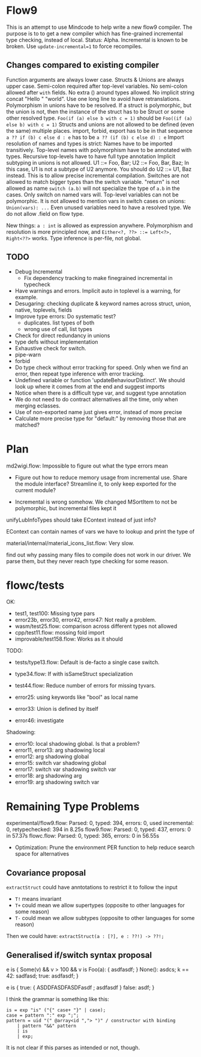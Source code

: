 # Flow9

This is an attempt to use Mindcode to help write a new flow9 compiler.
The purpose is to to get a new compiler which has fine-grained incremental type checking, instead of local.
Status: Alpha. Incremental is known to be broken. Use `update-incremental=1` to force recompiles.

## Changes compared to existing compiler

Function arguments are always lower case.
Structs & Unions are always upper case.
Semi-colon required after top-level variables.
No semi-colon allowed after `with` fields.
No extra () around types allowed.
No implicit string concat "Hello " "world". Use one long line to avoid have retranslations.
Polymorphism in unions have to be resolved. If a struct is polymorphic, but the union is not, then the instance of the struct has to be Struct<flow> or some other resolved type.
`Foo(if (a) else b with c = 1)` should be `Foo((if (a) else b) with c = 1)`
Structs and unions are not allowed to be defined (even the same) multiple places.
import, forbid, export has to be in that sequence
`a ?? if (b) c else d : e` has to be   `a ?? (if (b) c else d) : e`
Import resolution of names and types is strict: Names have to be imported transitively.
Top-level names with polymorphism have to be annotated with types.
Recursive top-levels have to have full type annotation
Implicit subtyping in unions is not allowed. U1 ::= Foo, Bar; U2 ::= Foo, Bar, Baz; In this case, U1 is not a subtype of U2 anymore. You should do U2 ::= U1, Baz instead. This is to allow precise incremental compilation.
Switches are not allowed to match bigger types than the switch variable.
"return" is not allowed as name
`switch (a.b)` will not specialize the type of `a.b` in the cases. Only switch on named vars will. 
Top-level variables can not be polymorphic.
It is not allowed to mention vars in switch cases on unions: `Union(vars): ...`
Even unused variables need to have a resolved type.
We do not allow .field on flow type.

New things:
`a : int` is allowed as expression anywhere.
Polymorphism and resolution is more principled now, and `Either<?, ??> ::= Left<?>, Right<??>` works.
Type inference is per-file, not global.

## TODO

- Debug Incremental
  - Fix dependency tracking to make finegrained incremental in typecheck
- Have warnings and errors. Implicit auto in toplevel is a warning, for example.
- Desugaring: checking duplicate & keyword names across struct, union, native, toplevels, fields
- Improve type errors: Do systematic test?
  - duplicates. list types of both
  - wrong use of call, list types
- Check for direct redundancy in unions
- type defs without implementation
- Exhaustive check for switch. 
- pipe-warn
- forbid
- Do type check without error tracking for speed. Only when we find an error, then repeat type inference with error tracking.
- Undefined variable or function 'updateBehaviourDistinct'. We should look up where it comes from at the end and suggest imports
- Notice when there is a difficult type var, and suggest type annotation
- We do not need to do contract alternatives all the time, only when merging eclasses.
- Use of non-exported name just gives error, instead of more precise
- Calculate more precise type for "default:" by removing those that are matched?

# Plan

md2wigi.flow: Impossible to figure out what the type errors mean

- Figure out how to reduce memory usage from incremental use. Share the module interface? Streamline it, to only keep exported for the current module?

- Incremental is wrong somehow. We changed MSortItem to not be polymorphic, but incremental files kept it

unifyLubInfoTypes should take EContext instead of just info?

EContext can contain names of vars we have to lookup and print the type of

material/internal/material_icons_list.flow:  Very slow.

find out why passing many files to compile does not work in our driver. We parse them, but they never reach type checking for some reason.

#  flowc/tests

OK:
- test1, test100: Missing type pars
- error23b, error30, error42, error47: Not really a problem.
- wasm/test25.flow: comparison across different types not allowed
- cpp/test11.flow: mossing fold import
- improvable/test158.flow: Works as it should

TODO:
- tests/type13.flow: Default is de-facto a single case switch.
- type34.flow: If with isSameStruct specialization

- test44.flow: Reduce number of errors for missing tyvars.

- error25: using keywords like "bool" as local name
- error33: Union is defined by itself
- error46: investigate

Shadowing:
- error10: local shadowing global. Is that a problem?
- error11, error13: arg shadowing local
- error12: arg shadowing global
- error15: switch var shadowing global
- error17: switch var shadowing switch var
- error18: arg shadowing arg
- error19: arg shadowing switch var

# Remaining Type Problems

experimental/flow9.flow: Parsed: 0, typed: 394, errors: 0, used incremental: 0, retypechecked: 394 in 8.25s
flow9.flow: Parsed: 0, typed: 437, errors: 0 in 57.37s
flowc.flow: Parsed: 0, typed: 365, errors: 0 in 56.55s

- Optimization: Prune the environment PER function to help reduce search space for alternatives

## Covariance proposal

`extractStruct` could have anntotations to restrict it to follow the input

- `T!` means invariant
- `T+` could mean we allow supertypes (opposite to other languages for some reason)
- `T-` could mean we allow subtypes (opposite to other languages for some reason)

Then we could have: `extractStruct(a : [?], e : ??!) -> ??!;`

## Generalised if/switch syntax proposal

e is {
	Some(v) && v > 100 && v is Foo(a): {
		asdfasdf;
	}
	None(): asdcs;
	k == 42: sadfasd;
	true: asdfasdf;
}

e is {
	true: {
		ASDDFASDFASDFasdf
		;
		asdfasdf
	} 
	false: asdf;
}

I think the grammar is something like this:

```mango
is = exp "is" ("{" case+ "}" | case);
case = pattern ":" exp ";";
pattern = uid "(" @array<id ","> ")" / constructor with binding
	| pattern "&&" pattern 
	| is
	| exp;
```

It is not clear if this parses as intended or not, though.
